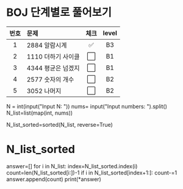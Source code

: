 
# BOJ 단계별로 풀어보기 
| 번호 | 문제 | 체크 | level |  
|:---:|:---|:---:|:---:|
| 1 | 2884 알람시계 | ✅ | B3 |
| 2 | 1110 더하기 사이클 | ⬜ | B1 |
| 3 | 4344 평균은 넘겠지 | ⬜ | B1 |
| 4 | 2577 숫자의 개수 | ⬜ | B2 | 
| 5 | 3052 나머지 | ⬜ | B2 |


N = int(input("Input N: "))
nums= input("Input numbers: ").split()
N_list=list(map(int, nums))

N_list_sorted=sorted(N_list, reverse=True)
# N_list_sorted
answer=[]
for i in N_list:
  index=N_list_sorted.index(i)
  count=len(N_list_sorted[i:])-1
  if i in N_list_sorted[index+1:]:
    count-=1
  answer.append(count)
print(*answer)
